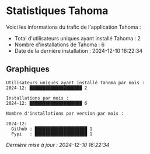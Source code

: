 # Statistiques Tahoma

Voici les informations du trafic de l'application Tahoma :
- Total d'utilisateurs uniques ayant installé Tahoma : 2
- Nombre d'installations de Tahoma : 6
- Date de la dernière installation : 2024-12-10 16:22:34

## Graphiques
```
Utilisateurs uniques ayant installé Tahoma par mois :
2024-12: ████████████████████ 2
```

```
Installations par mois :
2024-12: ████████████████████ 6
```

```
Nombre d'installations par version par mois :

2024-12:
  Github : ████████████████████ 1
  Pypi   : ████████████████████ 1
```


*Dernière mise à jour : 2024-12-10 16:22:34*
